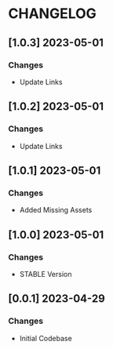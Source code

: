 # CHANGELOG

## [1.0.3] 2023-05-01
### Changes

- Update Links

## [1.0.2] 2023-05-01
### Changes

- Update Links

## [1.0.1] 2023-05-01
### Changes

- Added Missing Assets 

## [1.0.0] 2023-05-01
### Changes

- STABLE Version

## [0.0.1] 2023-04-29
### Changes

- Initial Codebase
